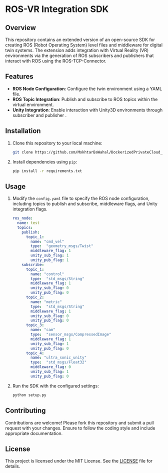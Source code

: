 # ROS-VR Integration SDK

## Overview

This repository contains an extended version of an open-source SDK for creating ROS (Robot Operating System) level files and  middleware for digital twin systems. The extension adds integration with Virtual Reality (VR) environments via the generation of ROS subscribers and publishers that interact with ROS using the ROS-TCP-Connector.

## Features

- **ROS Node Configuration**: Configure the twin environment using a YAML file.
- **ROS Topic Integration**: Publish and subscribe to ROS topics within the virtual environment.
- **Unity Integration**: Enable interaction with Unity3D environments through subscriber and publisher .


## Installation

1. Clone this repository to your local machine:

    ```bash
    git clone https://github.com/MokhtarBaWahal/DockerizedPrivateCloud_SDK.git
    ```

2. Install dependencies using `pip`:

    ```bash
    pip install -r requirements.txt
    ```


## Usage

1. Modify the `config.yaml` file to specify the ROS node configuration, including topics to publish and subscribe, middleware flags, and Unity integration flags.

    ```yaml
    ros_node:
      name: test
      topics:
        publish:
          topic_1:
            name: "cmd_vel"
            type:  "geometry_msgs/Twist"
            middleware_flag: 1
            unity_sub_flag: 1
            unity_pub_flag: 1
        subscribe:
          topic_1:
            name: "control"
            type:  "std_msgs/String"
            middleware_flag: 1
            unity_sub_flag: 0
            unity_pub_flag: 0
          topic_2:
            name: "metric"
            type:  "std_msgs/String"
            middleware_flag: 1
            unity_sub_flag: 0
            unity_pub_flag: 0
          topic_3: 
            name: "cam"
            type:  "sensor_msgs/CompressedImage"
            middleware_flag: 1
            unity_sub_flag: 1
            unity_pub_flag: 0
          topic_4: 
            name: "ultra_sonic_unity"
            type:  "std_msgs/Float32"
            middleware_flag: 0
            unity_sub_flag: 1
            unity_pub_flag: 0
    ```

2. Run the SDK with the configured settings:

    ```bash
    python setup.py
    ```

## Contributing

Contributions are welcome! Please fork this repository and submit a pull request with your changes. Ensure to follow the coding style and include appropriate documentation.

## License

This project is licensed under the MIT License. See the [LICENSE](LICENSE) file for details.
